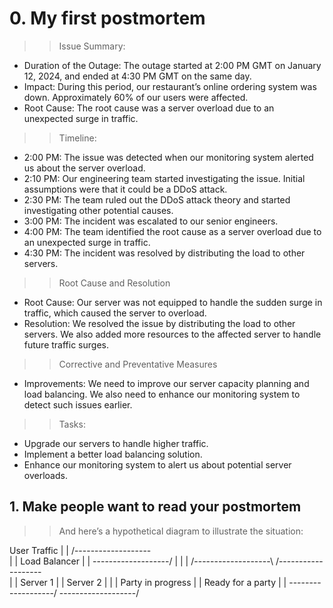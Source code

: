 # 0. My first postmortem

>> Issue Summary:

* Duration of the Outage: The outage started at 2:00 PM GMT on January 12, 2024, and ended at 4:30 PM GMT on the same day.
* Impact: During this period, our restaurant’s online ordering system was down. Approximately 60% of our users were affected.
* Root Cause: The root cause was a server overload due to an unexpected surge in traffic.

>> Timeline:

* 2:00 PM: The issue was detected when our monitoring system alerted us about the server overload.
* 2:10 PM: Our engineering team started investigating the issue. Initial assumptions were that it could be a DDoS attack.
* 2:30 PM: The team ruled out the DDoS attack theory and started investigating other potential causes.
* 3:00 PM: The incident was escalated to our senior engineers.
* 4:00 PM: The team identified the root cause as a server overload due to an unexpected surge in traffic.
* 4:30 PM: The incident was resolved by distributing the load to other servers.

>> Root Cause and Resolution

* Root Cause: Our server was not equipped to handle the sudden surge in traffic, which caused the server to overload.
* Resolution: We resolved the issue by distributing the load to other servers. We also added more resources to the affected server to handle future traffic surges.

>> Corrective and Preventative Measures

* Improvements: We need to improve our server capacity planning and load balancing. We also need to enhance our monitoring system to detect such issues earlier.

>> Tasks:

* Upgrade our servers to handle higher traffic.
* Implement a better load balancing solution.
* Enhance our monitoring system to alert us about potential server overloads.

## 1. Make people want to read your postmortem

>> And here’s a hypothetical diagram to illustrate the situation:

User Traffic
    |
    |  /-------------------\
    |  |    Load Balancer  |
    |  \-------------------/
    |            |
    |  /-------------------\        /-------------------\
    |  |     Server 1      |        |     Server 2      |
    |  | Party in progress |        | Ready for a party |
    |  \-------------------/        \-------------------/

